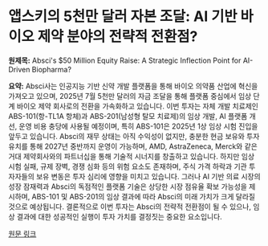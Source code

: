 # 앱스키의 5천만 달러 자본 조달: AI 기반 바이오 제약 분야의 전략적 전환점?

**원제목:** Absci's $50 Million Equity Raise: A Strategic Inflection Point for AI-Driven Biopharma?

**요약:** Absci사는 인공지능 기반 신약 개발 플랫폼을 통해 바이오 의약품 산업에 혁신을 가져오고 있으며, 2025년 7월 5천만 달러의 자금 조달을 통해 플랫폼 중심에서 임상 단계 바이오 제약 회사로의 전환을 가속화하고 있습니다.  이번 투자는 자체 개발 치료제인 ABS-101(항-TL1A 항체)과 ABS-201(남성형 탈모 치료제)의 임상 개발, AI 플랫폼 개선, 운영 비용 충당에 사용될 예정이며, 특히 ABS-101은 2025년 1상 임상 시험 진입을 앞두고 있습니다.  Absci의 재무 상태는 아직 수익성이 없지만, 충분한 현금 보유와 투자 유치를 통해 2027년 중반까지 운영이 가능하며, AMD, AstraZeneca, Merck와 같은 거대 제약회사와의 파트너십을 통해 기술적 시너지를 창출하고 있습니다.  하지만 임상 시험 실패, 규제 장벽, 경쟁 심화 등의 위험 요소도 존재하며, 주식 가격 하락과 기관 투자자들의 보유 변동은 투자 심리에 영향을 미치고 있습니다.  그러나 AI 기반 의료 시장의 성장 잠재력과 Absci의 독점적인 플랫폼 기술은 상당한 시장 점유율 확보 가능성을 제시하며,  ABS-101 및 ABS-201의 임상 결과에 따라 Absci의 미래 가치가 크게 달라질 것으로 예상됩니다.  결론적으로 이번 투자는 Absci의 전략적 전환점이 될 수 있으나, 임상 결과에 대한 성공적인 실행이 투자 가치를 결정짓는 중요한 요소입니다.

[원문 링크](https://www.ainvest.com/news/absci-50-million-equity-raise-strategic-inflection-point-ai-driven-biopharma-2507/)

